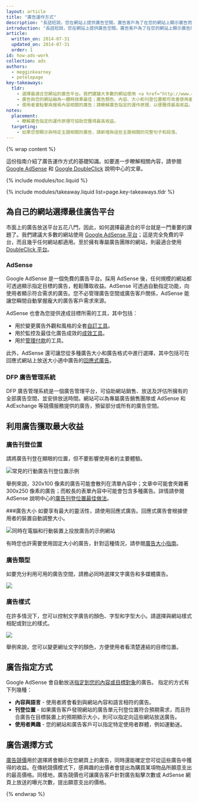 ```yaml
---
layout: article
title: "廣告運作方式"
description: "長話短說，您在網站上提供廣告空間。廣告客戶為了在您的網站上顯示廣告而爭相出價，出價最高者勝出。當使用者點擊廣告時，您就會獲得收益。"
introduction: "長話短說，您在網站上提供廣告空間。廣告客戶為了在您的網站上顯示廣告而爭相出價，出價最高者勝出。當使用者點擊廣告時，您就會獲得收益。"
article:
  written_on: 2014-07-31
  updated_on: 2014-07-31
  order: 1
id: how-ads-work
collection: ads
authors:
  - megginkearney
  - petelepage
key-takeaways:
  tldr: 
    - 選擇最適合您網站的廣告平台。我們建議大多數的網站使用 <a href="http://www.google.com/adsense/start/">AdSense</a> 平台；至於擁有專屬廣告團隊的網站則可以使用 <a href="http://www.google.com/doubleclick/publishers/">DoubleClick 平台</a>。
    - 廣告與您的網站融為一體時效果最佳；廣告顏色、內容、大小和刊登位置都可改善使用者體驗。
    - 使用者會點擊與搜尋內容相關的廣告；請瞭解廣告指定的運作原理，以便獲得最高收益。
notes:
  placement:
    - 瞭解廣告指定的運作原理可協助您獲得最高收益。
  targeting:
    - 如果您想顯示與特定主題相關的廣告，請新增與這些主題相關的完整句子和段落。
---
```


{% wrap content %}

這份指南介紹了廣告運作方式的基礎知識。如要進一步瞭解相關內容，請參閱 <a href="https://support.google.com/adsense/answer/181947">Google AdSense</a> 和 <a href="https://support.google.com/dfp_sb/?utm_medium=et&utm_source=dfp_sb_support_tab&utm_campaign=dfp_sb#topic=13148">Google DoubleClick</a> 說明中心的文章。

{% include modules/toc.liquid %}

{% include modules/takeaway.liquid list=page.key-takeaways.tldr %}

## 為自己的網站選擇最佳廣告平台

市面上的廣告放送平台五花八門，因此，如何選擇最適合的平台就是一門重要的課題了。我們建議大多數的網站使用 [Google AdSense 平台](http://www.google.com/adsense/start/)；這是完全免費的平台，而且幾乎任何網站都適用。至於擁有專屬廣告團隊的網站，則最適合使用 [DoubleClick 平台](https://www.google.com/doubleclick/publishers/)。

### AdSense

Google AdSense 是一個免費的廣告平台。採用 AdSense 後，任何規模的網站都可透過顯示指定目標的廣告，輕鬆賺取收益。AdSense 可透過自動指定功能，向使用者顯示符合需求的廣告。您不必管理廣告空間或廣告客戶關係，AdSense 能讓您瞬間自動掌握龐大的廣告客戶需求來源。

AdSense 也會為您提供達成目標所需的工具，其中包括：

* 用於變更廣告外觀和風格的全套[自訂工具](https://support.google.com/adsense/answer/160374)。
* 用於監控及最佳化廣告成效的[成效工具](https://support.google.com/adsense/answer/2973289)。
* 用於[管理付款](https://support.google.com/adsense/answer/2569265)的工具。

此外，AdSense 還可讓您從多種廣告大小和廣告格式中進行選擇，其中包括可在回應式網站上放送大小適中廣告的[回應式廣告](https://support.google.com/adsense/answer/3213689)。


### DFP 廣告管理系統

DFP 廣告管理系統是一個廣告管理平台，可協助網站銷售、放送及評估所擁有的全部廣告空間，並安排放送時間。網站可以為專屬廣告銷售團隊或 AdSense 和 AdExchange 等競價服務提供的廣告，預留部分或所有的廣告空間。

## 利用廣告獲取最大收益

### 廣告刊登位置
請將廣告刊登在顯眼的位置，但不要影響使用者的主要體驗。

<img src="images/mobile_ads_placement.png" alt="常見的行動廣告刊登位置示例">

舉例來說，320x100 像素的廣告可能會散列在清單內容中；文章中可能會夾雜著 300x250 像素的廣告；而較長的表單內容中可能會包含多種廣告。詳情請參閱 AdSense 說明中心的[廣告刊登位置最佳做法](https://support.google.com/adsense/answer/1282097)。

###廣告大小
如要享有最大的靈活性，請使用回應式廣告。回應式廣告會根據使用者的裝置自動調整大小。

<img src="images/ad-ss-600.png" 
  srcset="images/ad-ss-1200.png 1200w, 
          images/ad-ss-900.png 900w,
          images/ad-ss-600.png 600w, 
          images/ad-ss-300.png 300w" 
  alt="同時在電腦和行動裝置上投放廣告的示例網站">

有時您也許需要使用固定大小的廣告，針對這種情況，請參閱[廣告大小指南](https://support.google.com/adsense/answer/6002621)。


### 廣告類型
如要充分利用可用的廣告空間，請務必同時選擇文字廣告和多媒體廣告。

<img src="images/mobileimage.png">

### 廣告樣式
在許多情況下，您可以控制文字廣告的顏色、字型和字型大小。請選擇與網站樣式相配或對比的樣式。

<img src="images/mobiletext_withcolor.png">

舉例來說，您可以變更網址文字的顏色，方便使用者看清楚連結的目標位置。


## 廣告指定方式
Google AdSense 會自動放送[指定到您的內容或目標對象](https://support.google.com/adsense/answer/9713)的廣告。
指定的方式有下列幾種：

* **內容與語言** - 使用者將會看到與網站內容和語言相符的廣告。
* **刊登位置** - 如果廣告客戶發現網站的廣告單元刊登位置符合預期需求，而且符合廣告在目標裝置上的預期顯示大小，則可以指定向這些網站放送廣告。
* **使用者興趣** - 您的網站和廣告客戶可以指定特定使用者群體，例如運動迷。


## 廣告選擇方式
[廣告競價](https://support.google.com/adsense/answer/160525)用於選擇將會顯示在您網頁上的廣告，同時還能確定您可從這些廣告中獲得的收益。在傳統競價模式下，感興趣的出價者會提出為購買某項物品所願意支出的最高價格。同樣地，廣告競價也可讓廣告客戶針對廣告點擊次數或 AdSense 網頁上放送的曝光次數，提出願意支出的價格。

{% endwrap %}

